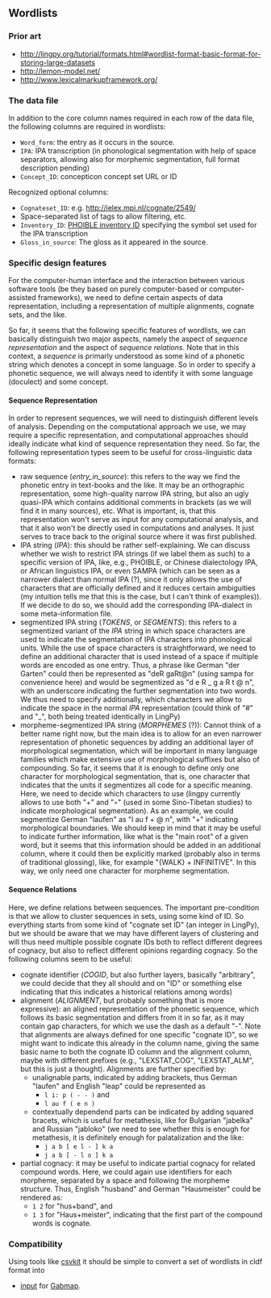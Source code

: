 ## Wordlists

### Prior art

- http://lingpy.org/tutorial/formats.html#wordlist-format-basic-format-for-storing-large-datasets
- http://lemon-model.net/
- http://www.lexicalmarkupframework.org/


### The data file

In addition to the core column names required in each row of the data file, the following columns are required in wordlists:

- `Word_form`: the entry as it occurs in the source.
- `IPA`: IPA transcription (in phonological segmentation with help of space separators, allowing also for morphemic segmentation, full format description pending) 
- `Concept_ID`: concepticon concept set URL or ID

Recognized optional columns:

- `Cognateset_ID`: e.g. http://ielex.mpi.nl/cognate/2549/
- Space-separated list of tags to allow filtering, etc.
- `Inventory_ID`: [PHOIBLE inventory ID](http://phoible.org/inventories/view/1617) specifying the symbol set used for the IPA transcription
- `Gloss_in_source`: The gloss as it appeared in the source.


### Specific design features

For the computer-human interface and the interaction between various software tools (be they based on purely computer-based or computer-assisted frameworks), we need to define certain aspects of data representation, including a representation of multiple alignments, cognate sets, and the like.

So far, it seems that the following specific features of wordlists, we can basically distinguish two major aspects, namely the aspect of *sequence representation* and the aspect of *sequence relations*. Note that in this context, a *sequence* is primarly understood as some kind of a phonetic string which denotes a concept in some language. So in order to specify a phonetic sequence, we will always need to identify it with some language (doculect) and some concept.

#### Sequence Representation

In order to represent sequences, we will need to distinguish different levels of analysis. Depending on the computational approach we use, we may require a specific representation, and computational approaches should ideally indicate what kind of sequence representation they need. So far, the following representation types seem to be useful for cross-linguistic data formats:

* raw sequence (*entry_in_source*): this refers to the way we find the phonetic entry in text-books and the like. It may be an orthographic representation, some high-quality narrow IPA string, but also an ugly quasi-IPA which contains additional comments in brackets (as we will find it in many sources), etc. What is important, is, that this representation won't serve as input for any computational analysis, and that it also won't be directly used in computations and analyses. It just serves to trace back to the original source where it was first published.
* IPA string (*IPA*): this should be rather self-explaining. We can discuss whether we wish to restrict IPA strings (if we label them as such) to a specific version of IPA, like, e.g., PHOIBLE, or Chinese dialectology IPA, or African linguistics IPA, or even SAMPA (which can be seen as a narrower dialect than normal IPA (?), since it only allows the use of characters that are officially defined and it reduces certain ambiguities (my intuition tells me that this is the case, but I can't think of examples)). If we decide to do so, we should add the corresponding IPA-dialect in some meta-information file.
* segmentized IPA string (*TOKENS*, or *SEGMENTS*): this refers to a segmentized variant of the *IPA* string in which space characters are used to indicate the segmentation of IPA characters into phonological units. While the use of space characters is straightforward, we need to define an additional character that is used instead of a space if multiple words are encoded as one entry. Thus, a phrase like German "der Garten" could then be represented as "deR gaRt@n" (using sampa for convenience here) and would be segmentized as "d e R _ g a R t @ n", with an underscore indicating the further segmentation into two words. We thus need to specify additionally, which characters we allow to indicate the space in the normal *IPA* representation (could think of "#" and "_", both being treated identically in LingPy)
* morpheme-segmentized IPA string (*MORPHEMES* (?)): Cannot think of a better name right now, but the main idea is to allow for an even narrower representation of phonetic sequences by adding an additional layer of morphological segmentation, which will be important in many language families which make extensive use of morphological suffixes but also of compounding. So far, it seems that it is enough to define only one character for morphological segmentation, that is, one character that indicates that the units it segmentizes all code for a specific meaning. Here, we need to decide which characters to use (lingpy currently allows to use both "+" and "◦" (used in some Sino-Tibetan studies) to indicate morphological segmentation). As an example, we could segmentize German "laufen" as "l au f + @ n", with "+" indicating morphological boundaries. We should keep in mind that it may be useful to indicate further information, like what is the "main root" of a given word, but it seems that this information should be added in an additional column, where it could then be explicitly marked (probably also in terms of traditional glossing), like, for example "{WALK} + INFINITIVE". In this way, we only need one character for morpheme segmentation.  

#### Sequence Relations

Here, we define relations between sequences. The important pre-condition is that we allow to cluster sequences in sets, using some kind of ID. So everything starts from some kind of "cognate set ID" (an integer in LingPy), but we should be aware that we may have different layers of clustering and will thus need multiple possible cognate IDs both to reflect different degrees of cognacy, but also to reflect different opinions regarding cognacy. So the following columns seem to be useful:

* cognate identifier (*COGID*, but also further layers, basically "arbitrary", we could decide that they all should and on "ID" or something else indicating that this indicates a historical relations among words)
* alignment (*ALIGNMENT*, but probably something that is more expressive): an aligned representation of the phonetic sequence, which follows its basic segmentation and differs from it in so far, as it may contain gap characters, for which we use the dash as a default "-". Note that alignments are always defined for one specific "cognate ID", so we might want to indicate this already in the column name, giving the same basic name to both the cognate ID column and the alignment column, maybe with different prefixes (e.g., "LEXSTAT_COG", "LEXSTAT_ALM", but this is just a thought). Alignments are further specified by:
  * unalignable parts, indicated by adding brackets, thus German "laufen" and English "leap" could be represented as 
    - `l i: p ( - - )` and
    - `l au f ( e n )`
  * contextually dependend parts can be indicated by adding squared bracets, which is useful for metathesis, like for Bulgarian "jabelka" and Russian "jabloko" (we need to see whether this is enough for metathesis, it is definitely enough for palatalization and the like:
    - `j a b [ e l - ] k a`
    - `j a b [ - l o ] k a`
* partial cognacy: it may be useful to indicate partial cognacy for related compound words. Here, we could again use identifiers for each morpheme, separated by a space and following the morpheme structure. Thus, English "husband" and German "Hausmeister" could be rendered as:
  - `1 2` for "hus+band", and
  - `1 3` for "Haus+meister",
  indicating that the first part of the compound words is cognate.


### Compatibility

Using tools like [csvkit](https://csvkit.readthedocs.org/en/stable/) it should be simple to convert a set of wordlists in cldf format into

- [input](http://www.gabmap.nl/~app/doc/manual/datafile.html) for [Gabmap](http://www.gabmap.nl/).
